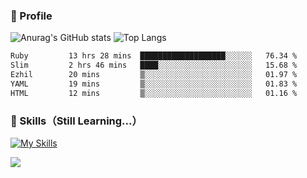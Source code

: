 ### 👀 Profile

![Anurag's GitHub stats](https://github-readme-stats.vercel.app/api?username=haganenoubik&show_icons=true&count_private=true&theme=github_dark)
![Top Langs](https://github-readme-stats.vercel.app/api/top-langs/?username=haganenoubik&layout=compact)
<!--START_SECTION:waka-->

```txt
Ruby         13 hrs 28 mins  ███████████████████░░░░░░   76.34 %
Slim         2 hrs 46 mins   ████░░░░░░░░░░░░░░░░░░░░░   15.68 %
Ezhil        20 mins         ▒░░░░░░░░░░░░░░░░░░░░░░░░   01.97 %
YAML         19 mins         ▒░░░░░░░░░░░░░░░░░░░░░░░░   01.83 %
HTML         12 mins         ▒░░░░░░░░░░░░░░░░░░░░░░░░   01.16 %
```

<!--END_SECTION:waka-->

### 🚀 Skills（Still Learning...）
[![My Skills](https://skillicons.dev/icons?i=html,css,js,ruby,rails,git,github,neovim)](https://skillicons.dev)

![](https://komarev.com/ghpvc/?username=haganenoubik&style=flat-square&color=blue)

<!--
**haganenoubik/haganenoubik** is a ✨ _special_ ✨ repository because its `README.md` (this file) appears on your GitHub profile.

Here are some ideas to get you started:

- 🔭 I’m currently working on ...
- 🌱 I’m currently learning ...
- 👯 I’m looking to collaborate on ...
- 🤔 I’m looking for help with ...
- 💬 Ask me about ...
- 📫 How to reach me: ...
- 😄 Pronouns: ...
- ⚡ Fun fact: ...
-->
